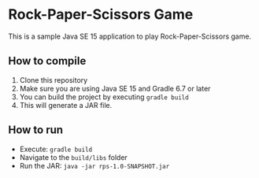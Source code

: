 # Rock-Paper-Scissors Game

This is a sample Java SE 15 application to play Rock-Paper-Scissors game.

## How to compile

1. Clone this repository
2. Make sure you are using Java SE 15 and Gradle 6.7 or later
3. You can build the project by executing ```gradle build```
4. This will generate a JAR file.

## How to run

- Execute: ```gradle build```
- Navigate to the ```build/libs``` folder
- Run the JAR: ```java -jar rps-1.0-SNAPSHOT.jar```

